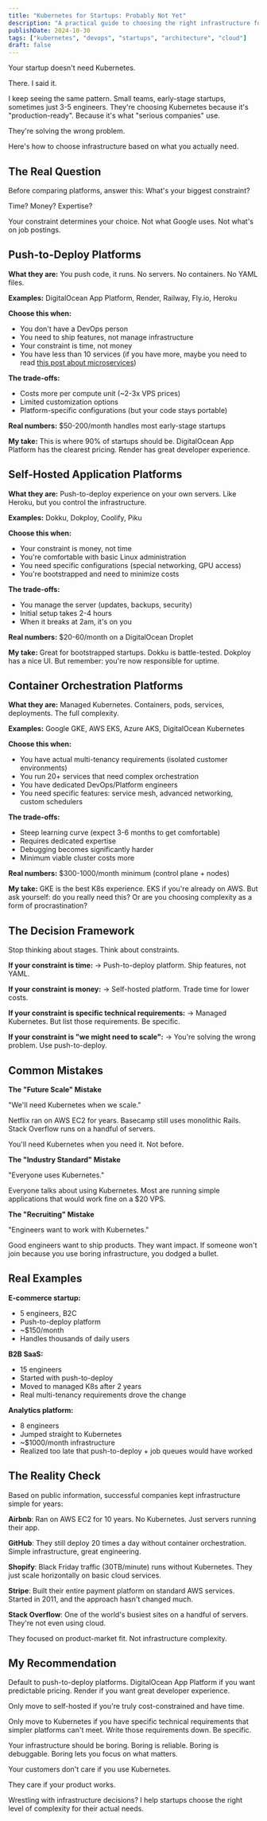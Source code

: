 ```yaml
---
title: "Kubernetes for Startups: Probably Not Yet"
description: "A practical guide to choosing the right infrastructure for your startup based on actual constraints, not hype"
publishDate: 2024-10-30
tags: ["kubernetes", "devops", "startups", "architecture", "cloud"]
draft: false
---
```


Your startup doesn't need Kubernetes.

There. I said it.

I keep seeing the same pattern. Small teams, early-stage startups, sometimes just 3-5 engineers. They're choosing Kubernetes because it's "production-ready". Because it's what "serious companies" use.

They're solving the wrong problem.

Here's how to choose infrastructure based on what you actually need.

## The Real Question

Before comparing platforms, answer this: What's your biggest constraint?

Time? Money? Expertise?

Your constraint determines your choice. Not what Google uses. Not what's on job postings.

## Push-to-Deploy Platforms

**What they are:** You push code, it runs. No servers. No containers. No YAML files.

**Examples:** DigitalOcean App Platform, Render, Railway, Fly.io, Heroku

**Choose this when:**
- You don't have a DevOps person
- You need to ship features, not manage infrastructure
- Your constraint is time, not money
- You have less than 10 services (if you have more, maybe you need to read [this post about microservices](/blog/microservices-when-they-help-hurt))

**The trade-offs:**
- Costs more per compute unit (~2-3x VPS prices)
- Limited customization options
- Platform-specific configurations (but your code stays portable)

**Real numbers:** $50-200/month handles most early-stage startups

**My take:** This is where 90% of startups should be. DigitalOcean App Platform has the clearest pricing. Render has great developer experience.

## Self-Hosted Application Platforms

**What they are:** Push-to-deploy experience on your own servers. Like Heroku, but you control the infrastructure.

**Examples:** Dokku, Dokploy, Coolify, Piku

**Choose this when:**
- Your constraint is money, not time
- You're comfortable with basic Linux administration
- You need specific configurations (special networking, GPU access)
- You're bootstrapped and need to minimize costs

**The trade-offs:**
- You manage the server (updates, backups, security)
- Initial setup takes 2-4 hours
- When it breaks at 2am, it's on you

**Real numbers:** $20-60/month on a DigitalOcean Droplet

**My take:** Great for bootstrapped startups. Dokku is battle-tested. Dokploy has a nice UI. But remember: you're now responsible for uptime.

## Container Orchestration Platforms

**What they are:** Managed Kubernetes. Containers, pods, services, deployments. The full complexity.

**Examples:** Google GKE, AWS EKS, Azure AKS, DigitalOcean Kubernetes

**Choose this when:**
- You have actual multi-tenancy requirements (isolated customer environments)
- You run 20+ services that need complex orchestration
- You have dedicated DevOps/Platform engineers
- You need specific features: service mesh, advanced networking, custom schedulers

**The trade-offs:**
- Steep learning curve (expect 3-6 months to get comfortable)
- Requires dedicated expertise
- Debugging becomes significantly harder
- Minimum viable cluster costs more

**Real numbers:** $300-1000/month minimum (control plane + nodes)

**My take:** GKE is the best K8s experience. EKS if you're already on AWS. But ask yourself: do you really need this? Or are you choosing complexity as a form of procrastination?

## The Decision Framework

Stop thinking about stages. Think about constraints.

**If your constraint is time:**
→ Push-to-deploy platform. Ship features, not YAML.

**If your constraint is money:**
→ Self-hosted platform. Trade time for lower costs.

**If your constraint is specific technical requirements:**
→ Managed Kubernetes. But list those requirements. Be specific.

**If your constraint is "we might need to scale":**
→ You're solving the wrong problem. Use push-to-deploy.

## Common Mistakes

**The "Future Scale" Mistake**

"We'll need Kubernetes when we scale."

Netflix ran on AWS EC2 for years. Basecamp still uses monolithic Rails. Stack Overflow runs on a handful of servers.

You'll need Kubernetes when you need it. Not before.

**The "Industry Standard" Mistake**

"Everyone uses Kubernetes."

Everyone talks about using Kubernetes. Most are running simple applications that would work fine on a $20 VPS.

**The "Recruiting" Mistake**

"Engineers want to work with Kubernetes."

Good engineers want to ship products. They want impact. If someone won't join because you use boring infrastructure, you dodged a bullet.

## Real Examples

**E-commerce startup:**
- 5 engineers, B2C
- Push-to-deploy platform
- ~$150/month
- Handles thousands of daily users

**B2B SaaS:**
- 15 engineers
- Started with push-to-deploy
- Moved to managed K8s after 2 years
- Real multi-tenancy requirements drove the change

**Analytics platform:**
- 8 engineers
- Jumped straight to Kubernetes
- ~$1000/month infrastructure
- Realized too late that push-to-deploy + job queues would have worked

## The Reality Check

Based on public information, successful companies kept infrastructure simple for years:

**Airbnb**: Ran on AWS EC2 for 10 years. No Kubernetes. Just servers running their app.

**GitHub**: They still deploy 20 times a day without container orchestration. Simple infrastructure, great engineering.

**Shopify**: Black Friday traffic (30TB/minute) runs without Kubernetes. They just scale horizontally on basic cloud services.

**Stripe**: Built their entire payment platform on standard AWS services. Started in 2011, and the approach hasn't changed much.

**Stack Overflow**: One of the world's busiest sites on a handful of servers. They're not even using cloud.

They focused on product-market fit. Not infrastructure complexity.

## My Recommendation

Default to push-to-deploy platforms. DigitalOcean App Platform if you want predictable pricing. Render if you want great developer experience.

Only move to self-hosted if you're truly cost-constrained and have time.

Only move to Kubernetes if you have specific technical requirements that simpler platforms can't meet. Write those requirements down. Be specific.

Your infrastructure should be boring. Boring is reliable. Boring is debuggable. Boring lets you focus on what matters.

Your customers don't care if you use Kubernetes.

They care if your product works.

Wrestling with infrastructure decisions? I help startups choose the right level of complexity for their actual needs.